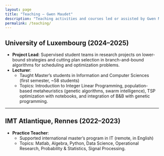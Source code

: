 ```yaml
---
layout: page
title: "Teaching – Gwen Maudet"
description: "Teaching activities and courses led or assisted by Gwen Maudet, postdoctoral researcher."
permalink: /teaching/
---
```



## University of Luxembourg (2024–2025)

- **Project Lead**: Supervised student teams in research projects on lower-bound strategies and cutting plan selection in branch-and-bound algorithms for scheduling and optimization problems.
- **Lecturer**:  
  - Taught Master’s students in Information and Computer Sciences (first semester, ~58 students)
  - Topics: Introduction to Integer Linear Programming, population-based metaheuristics (genetic algorithms, swarm intelligence), TSP optimization with notebooks, and integration of B&B with genetic programming.

---

## IMT Atlantique, Rennes (2022–2023)

- **Practice Teacher**:  
  - Supported international master’s program in IT (remote, in English)
  - Topics: Matlab, Algebra, Python, Data Science, Operational Research, Probability & Statistics, Signal Processing.
